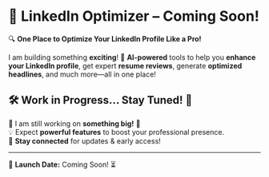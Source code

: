 # 🚀 LinkedIn Optimizer – Coming Soon!  

🔍 **One Place to Optimize Your LinkedIn Profile Like a Pro!**  

I am building something **exciting**! 🎯 **AI-powered** tools to help you **enhance your LinkedIn profile**, get expert **resume reviews**, generate **optimized headlines**, and much more—all in one place!  

## 🛠️ Work in Progress... Stay Tuned! 🎉  

🚧 I am still working on **something big!** 🚀  
💡 Expect **powerful features** to boost your professional presence.  
📢 **Stay connected** for updates & early access!  

---
📅 **Launch Date:** Coming Soon! ⏳  
